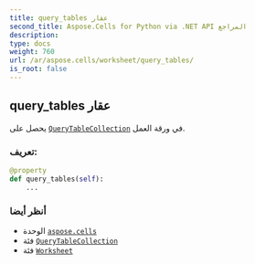 ```yaml
---
title: query_tables عقار
second_title: Aspose.Cells for Python via .NET API المراجع
description:
type: docs
weight: 760
url: /ar/aspose.cells/worksheet/query_tables/
is_root: false
---
```

##  query_tables عقار

يحصل على [`QueryTableCollection`](/cells/python-net/ar/aspose.cells/querytablecollection) في ورقة العمل.
###  تعريف:
```python
@property
def query_tables(self):
    ...
```

###  أنظر أيضا
* الوحدة [`aspose.cells`](../../)
* فئة [`QueryTableCollection`](/cells/python-net/ar/aspose.cells/querytablecollection)
* فئة [`Worksheet`](/cells/python-net/ar/aspose.cells/worksheet)
